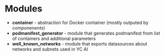 # Modules

* **container** - abstraction for Docker container (mostly outputed by *componenents*)
* **podmanifest_generator** - module that generates podmanifest from list of containers and additional parameters
* **well_known_networks** - module that exports datasources about networks and subnets used in YC AI
